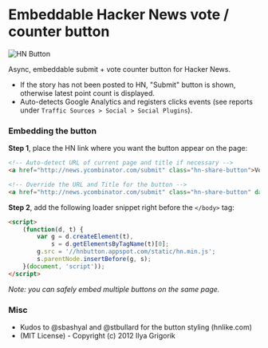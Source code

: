 # Embeddable Hacker News vote / counter button

![HN Button](http://img.skitch.com/20120415-bp8igiq74w53f91swt6tcy9cx8.jpg)

Async, embeddable submit + vote counter button for Hacker News.

- If the story has not been posted to HN, "Submit" button is shown, otherwise latest point count is displayed.
- Auto-detects Google Analytics and registers clicks events (see reports under `Traffic Sources > Social > Social Plugins`).

### Embedding the button

**Step 1**, place the HN link where you want the button appear on the page:

```html
<!-- Auto-detect URL of current page and title if necessary -->
<a href="http://news.ycombinator.com/submit" class="hn-share-button">Vote on HN</a>

<!-- Override the URL and Title for the button -->
<a href="http://news.ycombinator.com/submit" class="hn-share-button" data-title="Some Title" data-url="http://www.igvita.com/">Vote on HN</a>
```

**Step 2**, add the following loader snippet right before the `</body>` tag:

```html
<script>
	(function(d, t) {
		var g = d.createElement(t),
		    s = d.getElementsByTagName(t)[0];
		g.src = '//hnbutton.appspot.com/static/hn.min.js';
		s.parentNode.insertBefore(g, s);
	}(document, 'script'));
</script>
```

_Note: you can safely embed multiple buttons on the same page._

### Misc

* Kudos to @sbashyal and @stbullard for the button styling (hnlike.com)
* (MIT License) - Copyright (c) 2012 Ilya Grigorik